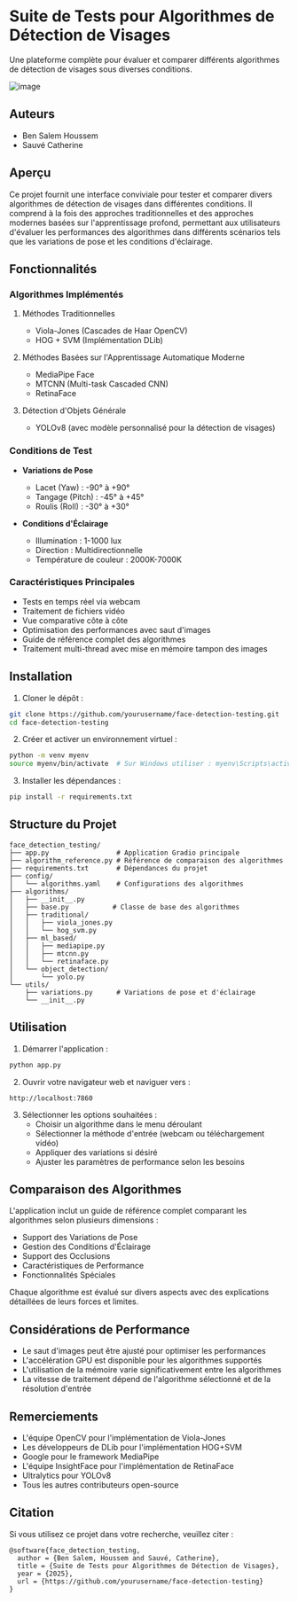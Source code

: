 # Suite de Tests pour Algorithmes de Détection de Visages

Une plateforme complète pour évaluer et comparer différents algorithmes de détection de visages sous diverses conditions.

![image](https://github.com/user-attachments/assets/7fb16a19-2f04-4c38-8859-8fbffb8de0f0)

## Auteurs
- Ben Salem Houssem
- Sauvé Catherine

## Aperçu

Ce projet fournit une interface conviviale pour tester et comparer divers algorithmes de détection de visages dans différentes conditions. Il comprend à la fois des approches traditionnelles et des approches modernes basées sur l'apprentissage profond, permettant aux utilisateurs d'évaluer les performances des algorithmes dans différents scénarios tels que les variations de pose et les conditions d'éclairage.

## Fonctionnalités

### Algorithmes Implémentés
1. Méthodes Traditionnelles
   - Viola-Jones (Cascades de Haar OpenCV)
   - HOG + SVM (Implémentation DLib)

2. Méthodes Basées sur l'Apprentissage Automatique Moderne
   - MediaPipe Face
   - MTCNN (Multi-task Cascaded CNN)
   - RetinaFace

3. Détection d'Objets Générale
   - YOLOv8 (avec modèle personnalisé pour la détection de visages)

### Conditions de Test
- **Variations de Pose**
  - Lacet (Yaw) : -90° à +90°
  - Tangage (Pitch) : -45° à +45°
  - Roulis (Roll) : -30° à +30°

- **Conditions d'Éclairage**
  - Illumination : 1-1000 lux
  - Direction : Multidirectionnelle
  - Température de couleur : 2000K-7000K

### Caractéristiques Principales
- Tests en temps réel via webcam
- Traitement de fichiers vidéo
- Vue comparative côte à côte
- Optimisation des performances avec saut d'images
- Guide de référence complet des algorithmes
- Traitement multi-thread avec mise en mémoire tampon des images

## Installation

1. Cloner le dépôt :
```bash
git clone https://github.com/yourusername/face-detection-testing.git
cd face-detection-testing
```

2. Créer et activer un environnement virtuel :
```bash
python -m venv myenv
source myenv/bin/activate  # Sur Windows utiliser : myenv\Scripts\activate
```

3. Installer les dépendances :
```bash
pip install -r requirements.txt
```

## Structure du Projet
```
face_detection_testing/
├── app.py                 # Application Gradio principale
├── algorithm_reference.py # Référence de comparaison des algorithmes
├── requirements.txt       # Dépendances du projet
├── config/
│   └── algorithms.yaml    # Configurations des algorithmes
├── algorithms/
│   ├── __init__.py
│   ├── base.py           # Classe de base des algorithmes
│   ├── traditional/
│   │   ├── viola_jones.py
│   │   └── hog_svm.py
│   ├── ml_based/
│   │   ├── mediapipe.py
│   │   ├── mtcnn.py
│   │   └── retinaface.py
│   └── object_detection/
│       └── yolo.py
└── utils/
    ├── variations.py      # Variations de pose et d'éclairage
    └── __init__.py       
```

## Utilisation

1. Démarrer l'application :
```bash
python app.py
```

2. Ouvrir votre navigateur web et naviguer vers :
```
http://localhost:7860
```

3. Sélectionner les options souhaitées :
   - Choisir un algorithme dans le menu déroulant
   - Sélectionner la méthode d'entrée (webcam ou téléchargement vidéo)
   - Appliquer des variations si désiré
   - Ajuster les paramètres de performance selon les besoins

## Comparaison des Algorithmes

L'application inclut un guide de référence complet comparant les algorithmes selon plusieurs dimensions :
- Support des Variations de Pose
- Gestion des Conditions d'Éclairage
- Support des Occlusions
- Caractéristiques de Performance
- Fonctionnalités Spéciales

Chaque algorithme est évalué sur divers aspects avec des explications détaillées de leurs forces et limites.

## Considérations de Performance

- Le saut d'images peut être ajusté pour optimiser les performances
- L'accélération GPU est disponible pour les algorithmes supportés
- L'utilisation de la mémoire varie significativement entre les algorithmes
- La vitesse de traitement dépend de l'algorithme sélectionné et de la résolution d'entrée

## Remerciements

- L'équipe OpenCV pour l'implémentation de Viola-Jones
- Les développeurs de DLib pour l'implémentation HOG+SVM
- Google pour le framework MediaPipe
- L'équipe InsightFace pour l'implémentation de RetinaFace
- Ultralytics pour YOLOv8
- Tous les autres contributeurs open-source

## Citation

Si vous utilisez ce projet dans votre recherche, veuillez citer :
```
@software{face_detection_testing,
  author = {Ben Salem, Houssem and Sauvé, Catherine},
  title = {Suite de Tests pour Algorithmes de Détection de Visages},
  year = {2025},
  url = {https://github.com/yourusername/face-detection-testing}
}
```